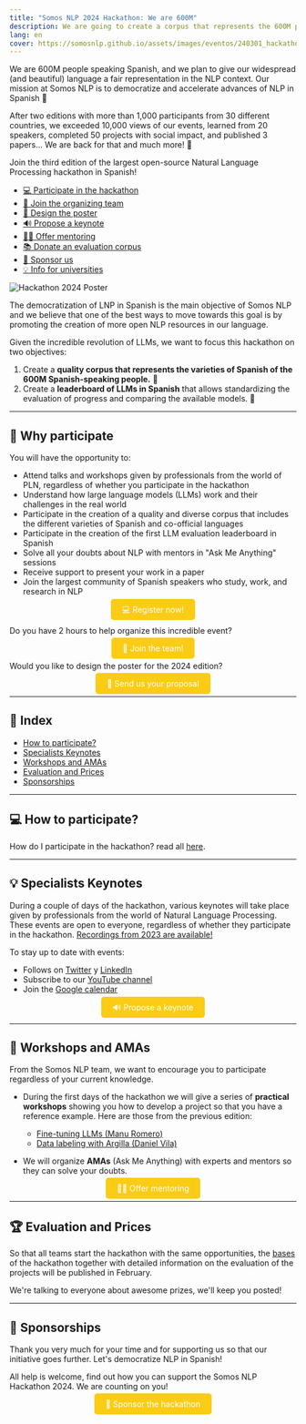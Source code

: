 ```yaml
---
title: "Somos NLP 2024 Hackathon: We are 600M"
description: We are going to create a corpus that represents the 600M people who speak Spanish and to standardize how to evaluate our LLMs.
lang: en
cover: https://somosnlp.github.io/assets/images/eventos/240301_hackathon.jpg
---
```


We are 600M people speaking Spanish, and we plan to give our widespread (and beautiful) language a fair representation in the NLP context. Our mission at Somos NLP is to democratize and accelerate advances of NLP in Spanish 🚀 

After two editions with more than 1,000 participants from 30 different countries, we exceeded 10,000 views of our events, learned from 20 speakers, completed 50 projects with social impact, and published 3 papers... We are back for that and much more! 💪

Join the third edition of the largest open-source Natural Language Processing hackathon in Spanish!

- [💻 Participate in the hackathon](https://hackathonsomosnlp2024.eventbrite.com/?aff=w)
- [🤗 Join the organizing team](https://forms.gle/radg18NMLRZMPu38A)
- [🎨 Design the poster](https://somosnlp.org/hackathon/cartel)
- [🔊 Propose a keynote](https://forms.gle/YpUvifDNLG6E56Cy9)
- [🧑‍🏫 Offer mentoring](https://forms.gle/7UmsVDnFmNo1pCrf9)
- [📚 Donate an evaluation corpus](https://somosnlp.org/donatucorpus)
- [🙌 Sponsor us](https://forms.gle/sEkxstwbJSRYpgDa8)
- [💡 Info for universities](https://somosnlp.org/hackathon/universidades)

![Hackathon 2024 Poster](https://somosnlp.github.io/assets/images/eventos/240301_hackathon.jpg)

The democratization of LNP in Spanish is the main objective of Somos NLP and we believe that one of the best ways to move towards this goal is by promoting the creation of more open NLP resources in our language.

Given the incredible revolution of LLMs, we want to focus this hackathon on two objectives:
1. Create a **quality corpus that represents the varieties of Spanish of the 600M Spanish-speaking people.** 💛
2. Create a **leaderboard of LLMs in Spanish** that allows standardizing the evaluation of progress and comparing the available models. 🚀

---

## 🚀 Why participate

You will have the opportunity to:

- Attend talks and workshops given by professionals from the world of PLN, regardless of whether you participate in the hackathon
- Understand how large language models (LLMs) work and their challenges in the real world
- Participate in the creation of a quality and diverse corpus that includes the different varieties of Spanish and co-official languages
- Participate in the creation of the first LLM evaluation leaderboard in Spanish
- Solve all your doubts about NLP with mentors in "Ask Me Anything" sessions
- Receive support to present your work in a paper
- Join the largest community of Spanish speakers who study, work, and research in NLP

<center><a href="https://hackathonsomosnlp2024.eventbrite.com/?aff=w" target="_blank" style="background-color:#FACC15; color:white; padding:10px 20px; text-decoration:none; border-radius:5px;">💻 Register now!</a></center>

Do you have 2 hours to help organize this incredible event?

<center><a href="https://forms.gle/radg18NMLRZMPu38A" target="_blank" style="background-color:#FACC15; color:white; padding:10px 20px; text-decoration:none; border-radius:5px;">🤗 Join the team!</a></center>

Would you like to design the poster for the 2024 edition?

<center><a href="https://somosnlp.org/hackathon/cartel" target="_blank" style="background-color:#FACC15; color:white; padding:10px 20px; text-decoration:none; border-radius:5px;">🎨 Send us your proposal</a></center>

---

## 📝 Index

- [How to participate?](https://somosnlp.org/hackathon/bases)
- [Specialists Keynotes](#specialists-keynotes)
- [Workshops and AMAs](#workshops-and-amas)
- [Evaluation and Prices](#evaluation-and-prices)
- [Sponsorships](#sponsorships)

---

## 💻 How to participate?

How do I participate in the hackathon? read all [here](https://somosnlp.org/hackathon/bases).

---

## 💡 Specialists Keynotes

During a couple of days of the hackathon, various keynotes will take place given by professionals from the world of Natural Language Processing. These events are open to everyone, regardless of whether they participate in the hackathon. [Recordings from 2023 are available!](https://www.youtube.com/playlist?list=PLTA-KAy8nxaCDc0IJpLac-3csiAepV546)

To stay up to date with events:
- Follows on [Twitter](https://twitter.com/somosnlp_) y [LinkedIn](https://www.linkedin.com/company/somosnlp)
- Subscribe to our [YouTube channel](https://www.youtube.com/c/somosnlp?sub_confirmation=1)
- Join the [Google calendar](https://calendar.google.com/calendar/u/0?cid=ZWM3MGZhODIzNmYyNzBlMTYwYzFiMjdhNDgzZWMyMjA1ZjQwYzUyN2E5N2MwZTJhZmY0OTcwZDZmZjBkYzQyMEBncm91cC5jYWxlbmRhci5nb29nbGUuY29t)

<center><a href="https://forms.gle/YpUvifDNLG6E56Cy9" target="_blank" style="background-color:#FACC15; color:white; padding:10px 20px; text-decoration:none; border-radius:5px;">🔊 Propose a keynote</a></center>

---

## 📖 Workshops and AMAs

From the Somos NLP team, we want to encourage you to participate regardless of your current knowledge.

- During the first days of the hackathon we will give a series of **practical workshops** showing you how to develop a project so that you have a reference example. Here are those from the previous edition:

  - [Fine-tuning LLMs (Manu Romero)](https://somosnlp.org/hackathon-2023/fine-tuning-llms)
  - [Data labeling with Argilla (Daniel Vila)](https://somosnlp.org/hackathon-2023/etiquetado-de-datos-con-argilla)

- We will organize **AMAs** (Ask Me Anything) with experts and mentors so they can solve your doubts.

<center><a href="https://forms.gle/7UmsVDnFmNo1pCrf9" target="_blank" style="background-color:#FACC15; color:white; padding:10px 20px; text-decoration:none; border-radius:5px;">🧑‍🏫 Offer mentoring</a></center>

---

## 🏆 Evaluation and Prices

So that all teams start the hackathon with the same opportunities, the [bases](https://somosnlp.org/hackathon/bases) of the hackathon together with detailed information on the evaluation of the projects will be published in February.

We're talking to everyone about awesome prizes, we'll keep you posted!

---

## 👏 Sponsorships

Thank you very much for your time and for supporting us so that our initiative goes further. Let's democratize NLP in Spanish!

All help is welcome, find out how you can support the Somos NLP Hackathon 2024. We are counting on you!

<center><a href="https://forms.gle/sEkxstwbJSRYpgDa8" target="_blank" style="background-color:#FACC15; color:white; padding:10px 20px; text-decoration:none; border-radius:5px;">🙌 Sponsor the hackathon</a></center>
